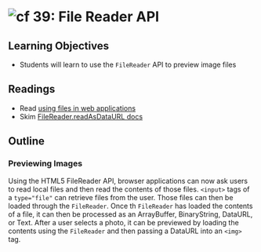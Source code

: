 ![cf](http://i.imgur.com/7v5ASc8.png) 39: File Reader API
====

## Learning Objectives
* Students will learn to use the `FileReader` API to preview image files 

## Readings
* Read [using files in web applications](https://developer.mozilla.org/en-US/docs/Using_files_from_web_applications)
* Skim [FileReader.readAsDataURL docs](https://developer.mozilla.org/en-US/docs/Web/API/FileReader/readAsDataURL)

## Outline

### Previewing Images
Using the HTML5 FileReader API, browser applications can now ask users to read local files and then read the contents of those files. `<input>` tags of a `type="file"` can retrieve files from the user. Those files can then be loaded through the `FileReader`. Once th `FileReader` has loaded the contents of a file, it can then be processed as an ArrayBuffer, BinaryString, DataURL, or Text. After a user selects a photo, it can be previewed by loading the contents using the `FileReader` and then passing a DataURL into an `<img>` tag.
